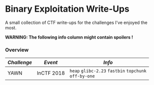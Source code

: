 # Binary Exploitation Write-Ups

A small collection of CTF write-ups for the challenges I've enjoyed the most.

**WARNING: The following info column might contain spoilers !**

### Overview

| _Challenge_ | _Event_    | _Info_                                                                       |
|-------------|------------|------------------------------------------------------------------------------|
| YAWN        | InCTF 2018 | ```heap``` ```glibc-2.23``` ```fastbin``` ```topchunk```<br>```off-by-one``` |
